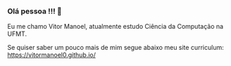 ### Olá pessoa !!! 👋

Eu me chamo Vitor Manoel, atualmente estudo Ciência da Computação na UFMT.

Se quiser saber um pouco mais de mim segue abaixo meu site curriculum:
https://vitormanoel0.github.io/
